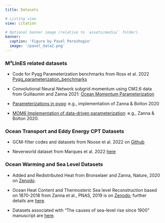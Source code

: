 ```yaml
---
title: Datasets

# Listing view
view: citation

# Optional banner image (relative to `assets/media/` folder).
banner:
  caption: 'Figure by Pavel Perezhogin'
  image: '/pavel_data2.png'
---
```


### M²LInES related datasets

- Code for Pyqg Parameterization benchmarks from Ross et al. 2022 [Pyqg_parameterization_benchmarks](Pyqg_parameterization_benchmarks)

- Convolutional Neural Network subgrid momentum using CM2.6 data from Guillaumin and Zanna 2021: [Ocean Momentum Parameterization](https://doi.org/10.5281/zenodo.5076046)

- [Parameterizations in pyqg](https://github.com/pyqg/pyqg): e.g., implementation of Zanna & Bolton 2020

- [MOM6 Implementation of data-driven parameterization](https://github.com/Pperezhogin/MOM6/blob/Zanna-Bolton-2020/src/parameterizations/lateral/MOM_Zanna_Bolton.F90): e.g., Zanna & Bolton 2020.

### Ocean Transport and Eddy Energy CPT Datasets
- GCM-filter codes and datasets from Noose et al. 2022 on [Github](https://github.com/ocean-eddy-cpt/gcm-filters)

- Neverworld dataset from Marques et al. 2022 [here](https://www.earthsystemgrid.org/dataset/ucar.cgd.nw2.mom6.html)

### Ocean Warming and Sea Level Datasets

- Added and Redistributed Heat from Bronselaer and Zanna, Nature, 2020 on [Zenodo](https://doi.org/10.5281/zenodo.3981292).

- Ocean Heat Content and Thermosteric Sea level Reconstruction based on 1870-2018 from Zanna et al., PNAS, 2019 is on [Zenodo](https://doi.org/10.5281/zenodo.4603700); further details are [here](https://laurezanna.github.io/post/ohc_pnas_dataset/).

- Datasets associated with “The causes of sea-level rise since 1900” manuscript are [here](https://zenodo.org/record/3862995#.YIWWYC2cYn0).

